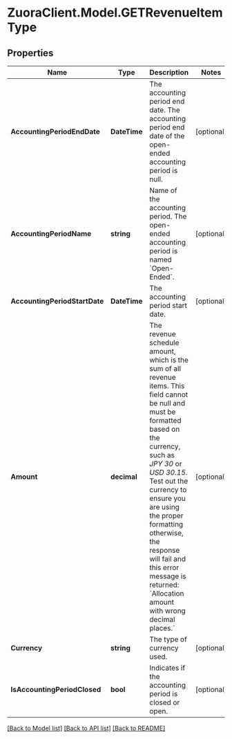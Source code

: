 # ZuoraClient.Model.GETRevenueItemType

## Properties

Name | Type | Description | Notes
------------ | ------------- | ------------- | -------------
**AccountingPeriodEndDate** | **DateTime** | The accounting period end date. The accounting period end date of the open-ended accounting period is null.   | [optional] 
**AccountingPeriodName** | **string** | Name of the accounting period. The open-ended accounting period is named &#x60;Open-Ended&#x60;.   | [optional] 
**AccountingPeriodStartDate** | **DateTime** | The accounting period start date.  | [optional] 
**Amount** | **decimal** | The revenue schedule amount, which is the sum of all revenue items. This field cannot be null and must be formatted based on the currency, such as *JPY 30* or *USD 30.15*. Test out the currency to ensure you are using the proper formatting otherwise, the response will fail and this error message is returned:  &#x60;Allocation amount with wrong decimal places.&#x60;  | [optional] 
**Currency** | **string** | The type of currency used.   | [optional] 
**IsAccountingPeriodClosed** | **bool** | Indicates if the accounting period is closed or open.   | [optional] 

[[Back to Model list]](../README.md#documentation-for-models) [[Back to API list]](../README.md#documentation-for-api-endpoints) [[Back to README]](../README.md)

